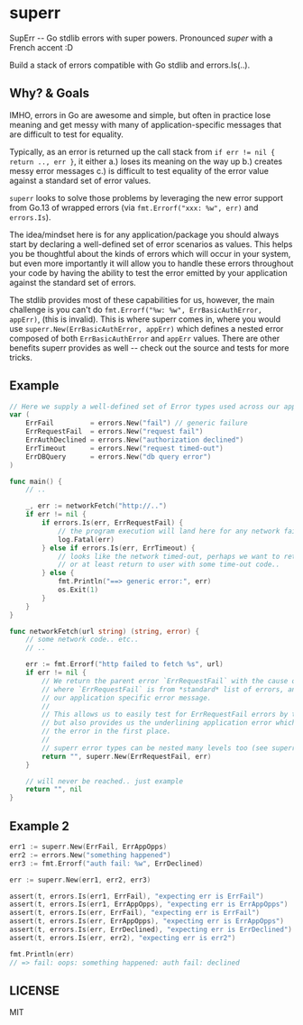 superr
======

SupErr -- Go stdlib errors with super powers. Pronounced *super* with a French accent :D

Build a stack of errors compatible with Go stdlib and errors.Is(..).

## Why? & Goals

IMHO, errors in Go are awesome and simple, but often in practice lose meaning and get messy
with many of application-specific messages that are difficult to test for equality.

Typically, as an error is returned up the call stack from `if err != nil { return .., err }`,
it either a.) loses its meaning on the way up b.) creates messy error messages c.) is difficult
to test equality of the error value against a standard set of error values.

`superr` looks to solve those problems by leveraging the new error support from Go.13 of
wrapped errors (via `fmt.Errorf("xxx: %w", err)` and `errors.Is`).

The idea/mindset here is for any application/package you should always start by declaring
a well-defined set of error scenarios as values. This helps you be thoughtful about the
kinds of errors which will occur in your system, but even more importantly it will allow
you to handle these errors throughout your code by having the ability to test the error
emitted by your application against the standard set of errors. 

The stdlib provides most of these capabilities for us, however, the main challenge is you
can't do `fmt.Errorf("%w: %w", ErrBasicAuthError, appErr)`, (this is invalid). This is where
superr comes in, where you would use `superr.New(ErrBasicAuthError, appErr)` which defines
a nested error composed of both `ErrBasicAuthError` and `appErr` values. There are other
benefits superr provides as well -- check out the source and tests for more tricks.


## Example

```go
// Here we supply a well-defined set of Error types used across our application.
var (
	ErrFail         = errors.New("fail") // generic failure
	ErrRequestFail  = errors.New("request fail")
	ErrAuthDeclined = errors.New("authorization declined")
	ErrTimeout      = errors.New("request timed-out")
	ErrDBQuery      = errors.New("db query error")
)

func main() {
	// ..

	_, err := networkFetch("http://..")
	if err != nil {
		if errors.Is(err, ErrRequestFail) {
			// the program execution will land here for any network failure
			log.Fatal(err)
		} else if errors.Is(err, ErrTimeout) {
			// looks like the network timed-out, perhaps we want to retry..?
			// or at least return to user with some time-out code..
		} else {
			fmt.Println("==> generic error:", err)
			os.Exit(1)
		}
	}
}

func networkFetch(url string) (string, error) {
	// some network code.. etc..
	// ..

	err := fmt.Errorf("http failed to fetch %s", url)
	if err != nil {
		// We return the parent error `ErrRequestFail` with the cause of our `err`,
		// where `ErrRequestFail` is from *standard* list of errors, and `err` is
		// our application specific error message.
		//
		// This allows us to easily test for ErrRequestFail errors by the caller
		// but also provides us the underlining application error which caused
		// the error in the first place.
		//
		// superr error types can be nested many levels too (see superr_test.go).
		return "", superr.New(ErrRequestFail, err)
	}

	// will never be reached.. just example
	return "", nil
}
```

## Example 2

```go
err1 := superr.New(ErrFail, ErrAppOpps)
err2 := errors.New("something happened")
err3 := fmt.Errorf("auth fail: %w", ErrDeclined)

err := superr.New(err1, err2, err3)

assert(t, errors.Is(err1, ErrFail), "expecting err is ErrFail")
assert(t, errors.Is(err1, ErrAppOpps), "expecting err is ErrAppOpps")
assert(t, errors.Is(err, ErrFail), "expecting err is ErrFail")
assert(t, errors.Is(err, ErrAppOpps), "expecting err is ErrAppOpps")
assert(t, errors.Is(err, ErrDeclined), "expecting err is ErrDeclined")
assert(t, errors.Is(err, err2), "expecting err is err2")

fmt.Println(err)
// => fail: oops: something happened: auth fail: declined
```

## LICENSE

MIT
